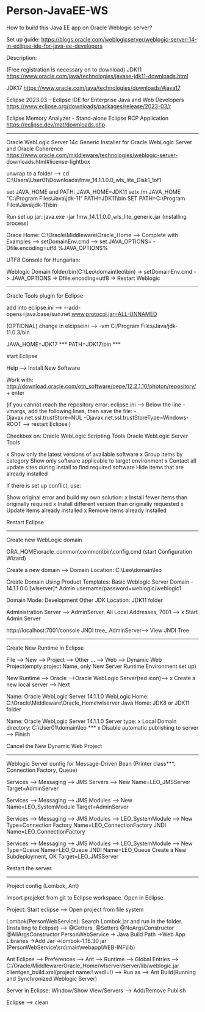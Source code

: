 # Person-JavaEE-WS

How to build this Java EE app on Oracle Weblogic server?

Set up guide: 
https://blogs.oracle.com/weblogicserver/weblogic-server-14-in-eclipse-ide-for-java-ee-developers

Description:

(Free registration is necessary on to download)
JDK11
https://www.oracle.com/java/technologies/javase-jdk11-downloads.html

JDK17
https://www.oracle.com/java/technologies/downloads/#java17

Eclipse 2023.03 – Eclipse IDE for Enterprise Java and Web Developers
https://www.eclipse.org/downloads/packages/release/2023-03/r

Eclipse Memory Analyzer - Stand-alone Eclipse RCP Application
https://eclipse.dev/mat/downloads.php

------------------------------------------------------------------------------------------------------
Oracle WebLogic Server 14c
Generic Installer for Oracle WebLogic Server and Oracle Coherence
https://www.oracle.com/middleware/technologies/weblogic-server-
downloads.html#license-lightbox

unwrap to a folder --> cd C:\Users\User01\Downloads\fmw_14.1.1.0.0_wls_lite_Disk1_1of1

set JAVA_HOME and PATH:
JAVA_HOME=JDK11		setx /m JAVA_HOME "C:\Program Files\Java\jdk-11"
PATH=JDK11\bin		SET PATH=C:\Program Files\Java\jdk-11\bin

Run set up jar: 
java.exe -jar fmw_14.1.1.0.0_wls_lite_generic.jar (installing process)

Orace Home:
C:\Oracle\Middleware\Oracle_Home  --> Complete with Examples --> setDomainEnv.cmd --> 
set JAVA_OPTIONS= -Dfile.encoding=utf8 %JAVA_OPTIONS%

UTF8 Console for Hungarian:

Weblogic Domain folder/bin(C:\Leo\domain\leo\bin) -> setDomainEnv.cmd -> JAVA_OPTIONS -> 
Dfile.encoding=utf8 -> Restart Weblogic

------------------------------------------------------------------------------------------------------
Oracle Tools plugin for Eclipse

add into eclipse.ini --> 
--add-opens=java.base/sun.net.www.protocol.jar=ALL-UNNAMED

(OPTIONAL)
change in elcipseini --> 
-vm
C:/Program Files/Java/jdk-11.0.3/bin

JAVA_HOME=JDK17	***
PATH=JDK17\bin	***

start Eclipse

Help --> Install New Software

Work with: http://download.oracle.com/otn_software/oepe/12.2.1.10/photon/repository/ + enter

(if you cannot reach the repository error:
eclipse.ini --> Below the line -vmargs, add the following lines, then save the file:
-Djavax.net.ssl.trustStore=NUL
-Djavax.net.ssl.trustStoreType=Windows-ROOT --> restart Eclipse 
)

Checkbox on:
Oracle WebLogic Scripting Tools
Oracle WebLogic Server Tools
 
x Show only the latest versions of available software
x Group items by category
  Show only software applicable to target environment
x Contact all update sites during install to find required software
  Hide items that are already installed 

If there is set up conflict, use:

Show original error and build my own solution:
x Install fewer items than originally required
x Install different version than originally requested
x Update items already installed
x Remove items already installed

Restart Eclipse 

------------------------------------------------------------------------------------------------------
Create new WebLogic domain

ORA_HOME\oracle_common\common\bin\config.cmd	(start Configuration Wizard)

Create a new domain --> Domain Location: C:\Leo\domain\leo

Create Domain Using Product Templates: 
Basic Weblogic Server Domain - 14.1.1.0.0 [wlserver]*
Admin username/password=weblogic/weblogic1

Domain Mode: Development
Other JDK Location: JDK11 folder

Administration Server --> AdminServer, All Local Addresses, 7001 --> x Start Admin Server

http://localhost:7001/console 
JNDI tree_ AdminServer--> View JNDI Tree

------------------------------------------------------------------------------------------------------
Create New Runtime in Eclipse

File --> New --> Project --> Other ... --> Web --> Dynamic Web Project(empty project Name, only New Server Runtime Environment set up)

New Runtime --> Oracle -->Oracle WebLogic Server(red icon)-->  x Create a new local server --> Next

Name: Oracle WebLogic Server 14.1.1.0
WebLogic Home: C:\Oracle\Middleware\Oracle_Home\wlserver
Java Home: JDK8 or JDK11 folder

Name: Oracle WebLogic Server 14.1.1.0
Server type: x Local
Domain directory: C:\User01\domain\leo	***
x Disable automatic publishing to server --> Finish

Cancel the New Dynamic Web Project

------------------------------------------------------------------------------------------------------
Weblogic Server config for Message-Driven Bean (Printer class***, Connection Factory, Queue)

Services --> Messaging --> JMS Servers --> New
Name=LEO_JMSServer
Target=AdminServer

Services --> Messaging --> JMS Modules --> New
Name=LEO_SystemModule
Target=AdminServer

Services --> Messaging --> JMS Modules --> LEO_SystemModule --> New
Type=Connection Factory
Name=LEO_ConnectionFactory
JNDI Name=LEO_ConnectionFactory

Services --> Messaging --> JMS Modules --> LEO_SystemModule --> New
Type=Queue
Name=LEO_Queue
JNDI Name=LEO_Queue
Create a New Subdeployment, OK
Target=LEO_JMSServer

Restart the server.

------------------------------------------------------------------------------------------------------
Project config (Lombok, Ant)

Import projekct from git to Eclipse workspace. Open in Eclipse. 

Project:
Start eclipse --> Open project from file system

Lombok(PersonWebService):
Search Lombok.jar and run in the folder.(Installing to Eclipse) --> @Getters, @Setters @NoArgsConstructor @AllArgsConstructor
PersonWebService -> Java Build Path ->Web App Libraries ->Add Jar ->lombok-1.18.30 jar
(PersonWebService\src\main\webapp\WEB-INF\lib)

Ant
Eclipse --> Preferences --> Ant --> Runtime --> Global Entries --> C:/Oracle/Middleware/Oracle_Home/wlserver/server/lib/weblogic.jar
clientgen_build.xml(project name:! wsdl=!) --> Run as --> Ant Build(Running and Synchronized Weblogic Server)

Server in Eclipse:
Window/Show View/Servers --> Add/Remove
Publish

Eclipse --> clean
